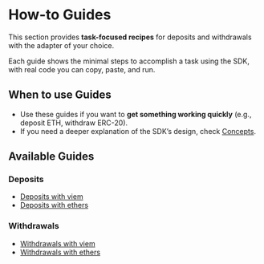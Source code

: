 # How-to Guides

This section provides **task-focused recipes** for deposits and withdrawals with the adapter of your choice.

Each guide shows the minimal steps to accomplish a task using the SDK, with real code you can copy, paste, and run.

## When to use Guides

- Use these guides if you want to **get something working quickly** (e.g., deposit ETH, withdraw ERC-20).
- If you need a deeper explanation of the SDK’s design, check [Concepts](../concepts/index.md).

## Available Guides

### Deposits

- [Deposits with viem](./deposits/viem.md)  
- [Deposits with ethers](./deposits/ethers.md)

### Withdrawals

- [Withdrawals with viem](./withdrawals/viem.md)  
- [Withdrawals with ethers](./withdrawals/ethers.md)
